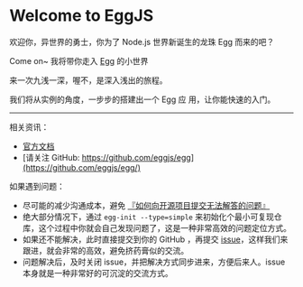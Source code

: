 # Welcome to EggJS

欢迎你，异世界的勇士，你为了 Node.js 世界新诞生的龙珠 Egg 而来的吧？

Come on~ 我将带你走入 [Egg](https://eggjs.app/) 的小世界

来一次九浅一深，喔不，是深入浅出的旅程。

我们将从实例的角度，一步步的搭建出一个 Egg 应 用，让你能快速的入门。

---
相关资讯：

- [官方文档](https://eggjs.app/zh-cn/intro/quickstart.html)
- [请关注 GitHub: https://github.com/eggjs/egg](https://github.com/eggjs/egg/)

如果遇到问题：

- 尽可能的减少沟通成本，避免 [『如何向开源项目提交无法解答的问题』](https://zhuanlan.zhihu.com/p/25795393)
- 绝大部分情况下，通过 `egg-init --type=simple` 来初始化个最小可复现仓库，这个过程中你就会自己发现问题了，这是一种非常高效的问题定位方式。
- 如果还不能解决，此时直接提交到你的 GitHub ，再提交 [issue](https://github.com/eggjs/egg/issues)，这样我们来跟进，就会非常的高效，避免挤药膏似的交流。
- 问题解决后，及时关闭 issue，并把解决方式同步进来，方便后来人。issue 本身就是一种非常好的可沉淀的交流方式。
